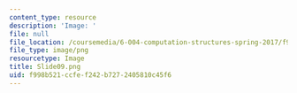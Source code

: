 ```yaml
---
content_type: resource
description: 'Image: '
file: null
file_location: /coursemedia/6-004-computation-structures-spring-2017/f998b521ccfef242b7272405810c45f6_Slide09.png
file_type: image/png
resourcetype: Image
title: Slide09.png
uid: f998b521-ccfe-f242-b727-2405810c45f6
---
```

